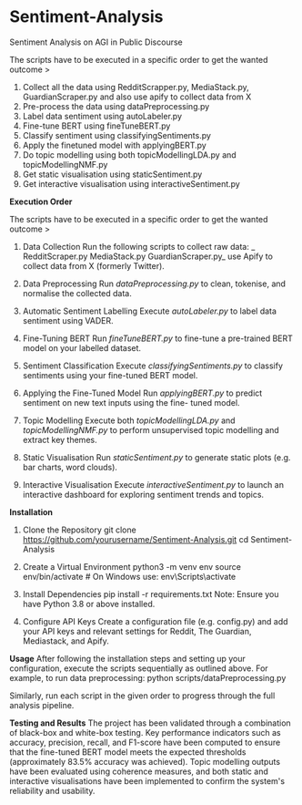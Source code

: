 # Sentiment-Analysis
Sentiment Analysis on AGI in Public Discourse

The scripts have to be executed in a specific order to get the wanted outcome >
1. Collect all the data using RedditScrapper.py, MediaStack.py, GuardianScraper.py and also use apify to collect data from X
2. Pre-process the data using dataPreprocessing.py
3. Label data sentiment using autoLabeler.py
4. Fine-tune BERT using fineTuneBERT.py
5. Classify sentiment using classifyingSentiments.py
6. Apply the finetuned model with applyingBERT.py
7. Do topic modelling using both topicModellingLDA.py and topicModellingNMF.py
8. Get static visualisation using staticSentiment.py
9. Get interactive visualisation using interactiveSentiment.py

**Execution Order**

The scripts have to be executed in a specific order to get the wanted outcome >

1. Data Collection
  Run the following scripts to collect raw data:
 _ RedditScraper.py
  MediaStack.py
  GuardianScraper.py_
  use Apify to collect data from X (formerly Twitter).

2. Data Preprocessing
  Run _dataPreprocessing.py_ to clean, tokenise, and normalise the collected data.

3. Automatic Sentiment Labelling
  Execute _autoLabeler.py_ to label data sentiment using VADER.

4. Fine-Tuning BERT
  Run _fineTuneBERT.py_ to fine-tune a pre-trained BERT model on your labelled        dataset.

5. Sentiment Classification
  Execute _classifyingSentiments.py_ to classify sentiments using your fine-tuned     BERT model.

6. Applying the Fine-Tuned Model
  Run _applyingBERT.py_ to predict sentiment on new text inputs using the fine-       tuned model.

7. Topic Modelling
Execute both _topicModellingLDA.py_ and _topicModellingNMF.py_ to perform unsupervised topic modelling and extract key themes.

8. Static Visualisation
Run _staticSentiment.py_ to generate static plots (e.g. bar charts, word clouds).

9. Interactive Visualisation
Execute _interactiveSentiment.py_ to launch an interactive dashboard for exploring sentiment trends and topics.

**Installation**
1. Clone the Repository
git clone https://github.com/yourusername/Sentiment-Analysis.git
cd Sentiment-Analysis

2. Create a Virtual Environment
python3 -m venv env
source env/bin/activate   # On Windows use: env\Scripts\activate

3. Install Dependencies
pip install -r requirements.txt
Note: Ensure you have Python 3.8 or above installed.

4. Configure API Keys
Create a configuration file (e.g. config.py) and add your API keys and relevant settings for Reddit, The Guardian, Mediastack, and Apify.

**Usage**
After following the installation steps and setting up your configuration, execute the scripts sequentially as outlined above. For example, to run data preprocessing:
python scripts/dataPreprocessing.py

Similarly, run each script in the given order to progress through the full analysis pipeline.

**Testing and Results**
The project has been validated through a combination of black-box and white-box testing. Key performance indicators such as accuracy, precision, recall, and F1-score have been computed to ensure that the fine-tuned BERT model meets the expected thresholds (approximately 83.5% accuracy was achieved). Topic modelling outputs have been evaluated using coherence measures, and both static and interactive visualisations have been implemented to confirm the system's reliability and usability.
